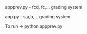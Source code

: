 appprev.py - fcd, fc,... grading system

app.py - s,a,b,... grading system

To run -> python appprev.py